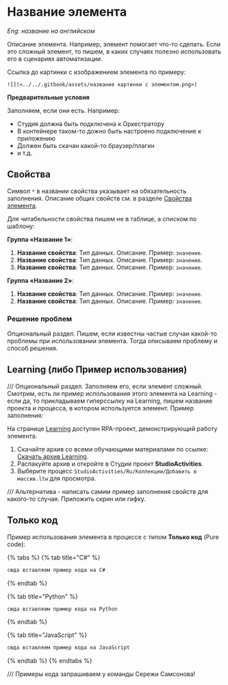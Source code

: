 # Название элемента

*Eng: название на английском*

Описание элемента. Например, элемент помогает что-то сделать. Если это сложный элемент, то пишем, в каких случаях полезно использовать его в сценариях автоматизации.

Ссылка до картинки с изображением элемента по примеру:   

`![](<../../.gitbook/assets/название картинки с элементом.png>)`

**Предварительные условия**

Заполняем, если они есть. Например:
* Студия должна быть подключена к Оркестратору
* В контейнере таком-то дожно быть настроено подключение к приложению
* Должен быть скачан какой-то браузер/плагин
* и т.д.


## Свойства
Символ `*` в названии свойства указывает на обязательность заполнения. Описание общих свойств см. в разделе [Свойства элемента](https://docs.primo-rpa.ru/primo-rpa/primo-studio/process/elements#svoistva-elementa).

Для читабельности свойства пишем не в таблице, а списком по шаблону:

**Группа «Название 1»**:

1. **Название свойства**: Тип данных. Описание. Пример: `значение`.
1. **Название свойства**: Тип данных. Описание. Пример: `значение`.
1. **Название свойства**: Тип данных. Описание. Пример: `значение`.

**Группа «Название 2»**:

1. **Название свойства**: Тип данных. Описание. Пример: `значение`.
1. **Название свойства**: Тип данных. Описание. Пример: `значение`.


### Решение проблем
Опциональный раздел. Пишем, если известны частые случаи какой-то проблемы при использовании элемента. Тогда описываем проблему и способ решения.


## Learning (либо Пример использования)

/// Опциональный раздел. Заполняем его, если элемент сложный. Смотрим, есть ли пример использования этого элемента на Learning - если да, то прикладываем гиперссылку на Learning, пишем название проекта и процесса, в котором используется элемент. Пример заполнения:

На странице [Learning](https://github.com/PrimoRPA/Learning) доступен RPA-проект, демонстрирующий работу элемента.

1. Скачайте архив со всеми обучающими материалами по ссылке: [Скачать архив Learning](https://github.com/PrimoRPA/Learning/archive/refs/heads/master.zip).
2. Распакуйте архив и откройте в Студии проект **StudioActivities**.
3. Выберите процесс `StudioActivities/Ru/Коллекции/Добавить в массив.ltw` для просмотра.

/// Альтернатива - написать самим пример заполнения свойств для какого-то случая. Приложить скрин или гифку.


## Только код

Пример использования элемента в процессе с типом **Только код** (Pure code):

{% tabs %}
{% tab title="C#" %}
```csharp
сюда вставляем пример кода на C#
```
{% endtab %}

{% tab title="Python" %}
```python
сюда вставляем пример кода на Python
```
{% endtab %}

{% tab title="JavaScript" %}
```javascript
сюда вставляем пример кода на JavaScript
```
{% endtab %}
{% endtabs %}


/// Примеры кода запрашиваем у команды Сережи Самсонова!
